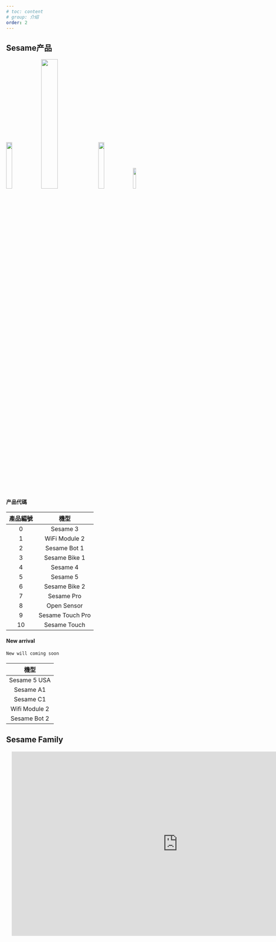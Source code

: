 ```yaml
---
# toc: content
# group: 介绍
order: 2
---
```



## Sesame产品

<!-- ![Sesame device](https://jp.candyhouse.co/cdn/shop/files/58.png?v=1681950081&width=1600 "Sesame") -->

<img src="https://jp.candyhouse.co/cdn/shop/files/58.png?v=1681950081&width=1600" width="18%" height="auto">

<img src="https://jp.candyhouse.co/cdn/shop/files/touch-top_2.png?v=1686886252&width=1800" width="30%" height="auto">

<img src="https://jp.candyhouse.co/cdn/shop/files/34_f90a7160-6d41-402b-8d20-ed00b563b181.png?v=1691542821&width=1800" width="18%" height="auto">

<img src="https://jp.candyhouse.co/cdn/shop/files/open_sensor.png?v=1681951009&width=600" width="12%" height="auto">

#### 产品代碼
| 產品編號 |        機型        |
| :--: | :--------------: |
|   0  |     Sesame 3     |
|   1  |   WiFi Module 2  |
|   2  |   Sesame Bot 1   |
|   3  |   Sesame Bike 1  |
|   4  |     Sesame 4     |
|   5  |     Sesame 5     |
|   6  |   Sesame Bike 2  |
|   7  |    Sesame Pro    |
|   8  |    Open Sensor   |
|   9  | Sesame Touch Pro |
|  10  |   Sesame Touch   |


#### New arrival  
`New will coming soon`

#### 

|        機型     |
|  :--------------: |
|     Sesame 5 USA   |
|     Sesame A1      |
|     Sesame C1      |
|     Wifi Module 2  |
|     Sesame Bot 2   |


## Sesame Family
<iframe id="embed_dom" name="embed_dom" frameborder="0" style="display:block;margin-left:15px; margin-top:20px;width:900px; height:500px;" src="https://www.processon.com/embed/655b2a7bd74c071b761224f1"></iframe>


<!-- <iframe id="embed_dom" name="embed_dom" frameborder="0" style="display:block;margin-left:15px; margin-top:20px;width:489px; height:275px;" src="https://www.processon.com/embed/6584eae0f560486e89eee009"></iframe> -->

